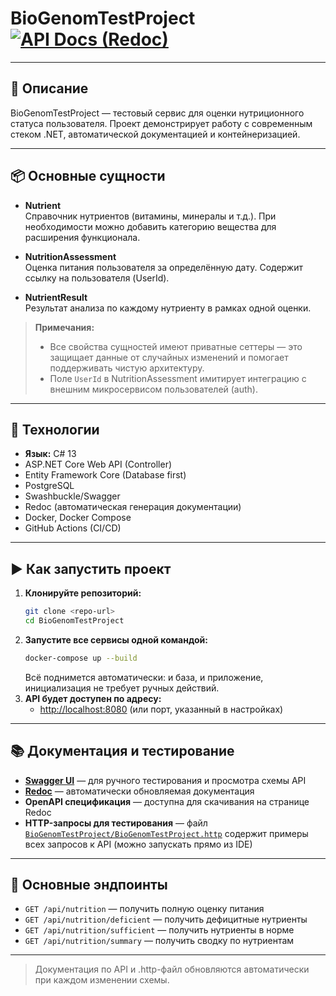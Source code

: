 # BioGenomTestProject   [![API Docs (Redoc)](https://img.shields.io/badge/Redoc-API%20Docs-blue?logo=readthedocs&style=flat-square)](https://a-sharifov.github.io/BioGenomTestProject/)

---

## 🧬 Описание
BioGenomTestProject — тестовый сервис для оценки нутриционного статуса пользователя. Проект демонстрирует работу с современным стеком .NET, автоматической документацией и контейнеризацией.

---

## 📦 Основные сущности

- **Nutrient**  
  Справочник нутриентов (витамины, минералы и т.д.). При необходимости можно добавить категорию вещества для расширения функционала.

- **NutritionAssessment**  
  Оценка питания пользователя за определённую дату. Содержит ссылку на пользователя (UserId).

- **NutrientResult**  
  Результат анализа по каждому нутриенту в рамках одной оценки.

> **Примечания:**
> - Все свойства сущностей имеют приватные сеттеры — это защищает данные от случайных изменений и помогает поддерживать чистую архитектуру.
> - Поле `UserId` в NutritionAssessment имитирует интеграцию с внешним микросервисом пользователей (auth).

---

## 🚀 Технологии

- **Язык:** C# 13
- ASP.NET Core Web API (Controller)
- Entity Framework Core (Database first)
- PostgreSQL
- Swashbuckle/Swagger
- Redoc (автоматическая генерация документации)
- Docker, Docker Compose
- GitHub Actions (CI/CD)

---

## ▶️ Как запустить проект

1. **Клонируйте репозиторий:**
   ```sh
   git clone <repo-url>
   cd BioGenomTestProject
   ```
2. **Запустите все сервисы одной командой:**
   ```sh
   docker-compose up --build
   ```
   Всё поднимется автоматически: и база, и приложение, инициализация не требует ручных действий.
3. **API будет доступен по адресу:**
   - [http://localhost:8080](http://localhost:8080) (или порт, указанный в настройках)

---

## 📚 Документация и тестирование

- [**Swagger UI**](http://localhost:8080/swagger/index.html) — для ручного тестирования и просмотра схемы API
- [**Redoc**](https://a-sharifov.github.io/BioGenomTestProject/) — автоматически обновляемая документация
- **OpenAPI спецификация** — доступна для скачивания на странице Redoc
- **HTTP-запросы для тестирования** — файл [`BioGenomTestProject/BioGenomTestProject.http`](BioGenomTestProject/BioGenomTestProject.http) содержит примеры всех запросов к API (можно запускать прямо из IDE)

---

## 🔗 Основные эндпоинты

- `GET /api/nutrition` — получить полную оценку питания
- `GET /api/nutrition/deficient` — получить дефицитные нутриенты
- `GET /api/nutrition/sufficient` — получить нутриенты в норме
- `GET /api/nutrition/summary` — получить сводку по нутриентам

---

> Документация по API и .http-файл обновляются автоматически при каждом изменении схемы.
